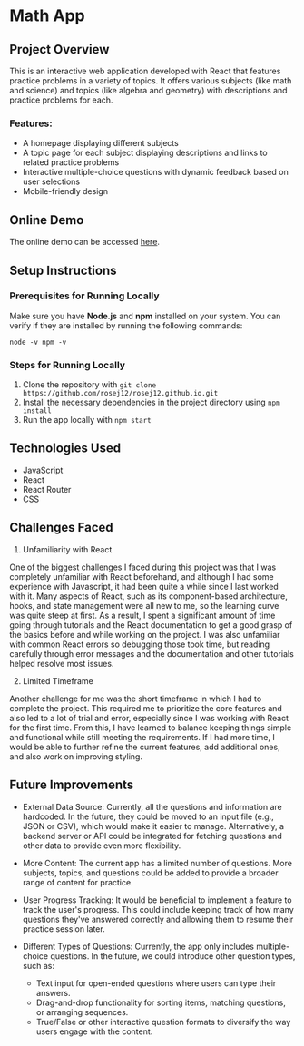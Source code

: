 # Math App

## Project Overview
This is an interactive web application developed with React that features practice problems in a variety of topics. It offers various subjects (like math and science) and topics (like algebra and geometry) with descriptions and practice problems for each.

### Features:

- A homepage displaying different subjects
- A topic page for each subject displaying descriptions and links to related practice problems
- Interactive multiple-choice questions with dynamic feedback based on user selections
- Mobile-friendly design

## Online Demo

The online demo can be accessed [here](https://rosej12.github.io/).

## Setup Instructions

### Prerequisites for Running Locally

Make sure you have **Node.js** and **npm** installed on your system. You can verify if they are installed by running the following commands:

`
node -v
npm -v
`

### Steps for Running Locally
1. Clone the repository with
`git clone https://github.com/rosej12/rosej12.github.io.git`
2. Install the necessary dependencies in the project directory using
`npm install`
3. Run the app locally with
`npm start`

## Technologies Used

- JavaScript
- React
- React Router
- CSS

## Challenges Faced

1. Unfamiliarity with React

One of the biggest challenges I faced during this project was that I was completely unfamiliar with React beforehand, and although I had some experience with Javascript, it had been quite a while since I last worked with it. Many aspects of React, such as its component-based architecture, hooks, and state management were all new to me, so the learning curve was quite steep at first. As a result, I spent a significant amount of time going through tutorials and the React documentation to get a good grasp of the basics before and while working on the project. I was also unfamiliar with common React errors so debugging those took time, but reading carefully through error messages and the documentation and other tutorials helped resolve most issues.

2. Limited Timeframe

Another challenge for me was the short timeframe in which I had to complete the project. This required me to prioritize the core features and also led to a lot of trial and error, especially since I was working with React for the first time. From this, I have learned to balance keeping things simple and functional while still meeting the requirements. If I had more time, I would be able to further refine the current features, add additional ones, and also work on improving styling.

## Future Improvements
- External Data Source: Currently, all the questions and information are hardcoded. In the future, they could be moved to an input file (e.g., JSON or CSV), which would make it easier to manage. Alternatively, a backend server or API could be integrated for fetching questions and other data to provide even more flexibility.

- More Content: The current app has a limited number of questions. More subjects, topics, and questions could be added to provide a broader range of content for practice.

- User Progress Tracking: It would be beneficial to implement a feature to track the user's progress. This could include keeping track of how many questions they've answered correctly and allowing them to resume their practice session later.

- Different Types of Questions: Currently, the app only includes multiple-choice questions. In the future, we could introduce other question types, such as:

	- Text input for open-ended questions where users can type their answers.
	- Drag-and-drop functionality for sorting items, matching questions, or arranging sequences.
	- True/False or other interactive question formats to diversify the way users engage with the content.
